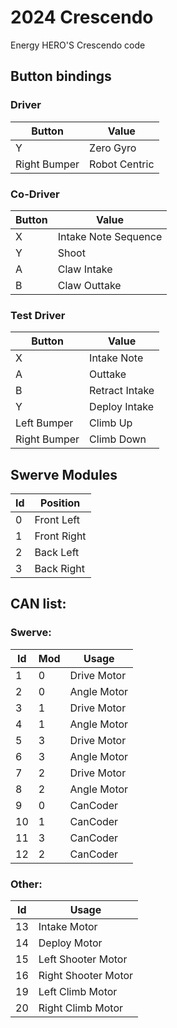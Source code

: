 # 2024 Crescendo
Energy HERO'S Crescendo code

## Button bindings
### Driver
|Button|Value|
|-|-|
|Y|Zero Gyro|
|Right Bumper|Robot Centric|
### Co-Driver
|Button|Value|
|-|-|
|X|Intake Note Sequence|
|Y|Shoot|
|A|Claw Intake|
|B|Claw Outtake|
### Test Driver
|Button|Value|
|-|-|
|X|Intake Note|
|A|Outtake|
|B|Retract Intake|
|Y|Deploy Intake|
|Left Bumper|Climb Up|
|Right Bumper| Climb Down|
## Swerve Modules
|Id|Position|
|-|-|
|0|Front Left|
|1|Front Right|
|2|Back Left|
|3|Back Right|

## CAN list:
### Swerve:
|Id|Mod|Usage|
|-|-|-|
|1|0|Drive Motor|
|2|0|Angle Motor|
|3|1|Drive Motor|
|4|1|Angle Motor|
|5|3|Drive Motor|
|6|3|Angle Motor|
|7|2|Drive Motor|
|8|2|Angle Motor|
|9|0|CanCoder|
|10|1|CanCoder|
|11|3|CanCoder|
|12|2|CanCoder|
### Other:
|Id|Usage|
|-|-|
|13|Intake Motor|
|14|Deploy Motor|
|15|Left Shooter Motor|
|16|Right Shooter Motor|
|19|Left Climb Motor|
|20|Right Climb Motor|
